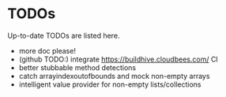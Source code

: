 TODOs
======

Up-to-date TODOs are listed here.

* more doc please!
* (github TODO:) integrate https://buildhive.cloudbees.com/ CI 
* better stubbable method detections
* catch arrayindexoutofbounds and mock non-empty arrays
* intelligent value provider for non-empty lists/collections
